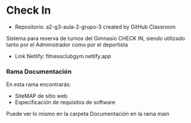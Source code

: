 # Check In

* Repositorio: a2-g3-aula-2-grupo-3 created by GitHub Classroom

Sistema para reserva de turnos del Gimnasio CHECK IN, siendo utilizado tanto por el Administrador como por el deportista

* Link Netlify: fitnessclubgym.netlify.app

### Rama Documentación

En esta rama encontrarás:

* SiteMAP de sitio web 
* Especificación de requisitos de software

Puede ver lo mismo en la carpeta Documentación en la rama main